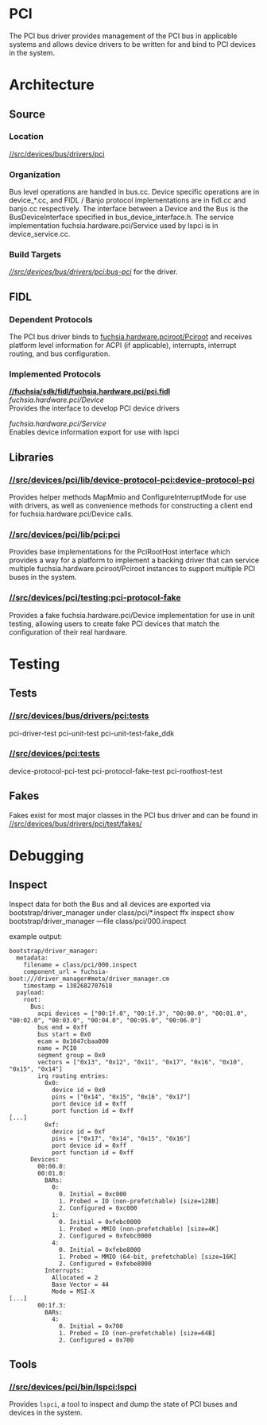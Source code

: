 # PCI
The PCI bus driver provides management of the PCI bus in applicable systems and allows device drivers to be written for and bind to PCI devices in the system.

# Architecture
## Source
### Location
[//src/devices/bus/drivers/pci](https://cs.opensource.google/fuchsia/fuchsia/+/main:src/devices/bus/drivers/pci/)

### Organization
Bus level operations are handled in bus.cc. Device specific operations are in device_*.cc, and FIDL / Banjo protocol implementations are in fidl.cc and banjo.cc respectively. The interface between a Device and the Bus is the BusDeviceInterface specified in bus_device_interface.h. The service implementation fuchsia.hardware.pci/Service used by lspci is in device_service.cc.

### Build Targets
_[//src/devices/bus/drivers/pci:bus-pci](https://cs.opensource.google/fuchsia/fuchsia/+/main:src/devices/bus/drivers/pci/BUILD.gn;l=86)_ for the driver.

## FIDL
### Dependent Protocols
The PCI bus driver binds to [fuchsia.hardware.pciroot/Pciroot](https://cs.opensource.google/fuchsia/fuchsia/+/main:sdk/banjo/fuchsia.hardware.pciroot/pciroot.fidl) and receives platform level information for ACPI (if applicable), interrupts, interrupt routing, and bus configuration.

### Implemented Protocols  
__[//fuchsia/sdk/fidl/fuchsia.hardware.pci/pci.fidl](https://cs.opensource.google/fuchsia/fuchsia/+/main:sdk/fidl/fuchsia.hardware.pci/pci.fidl)__  
_fuchsia.hardware.pci/Device_  
Provides the interface to develop PCI device drivers  

_fuchsia.hardware.pci/Service_  
Enables device information export for use with lspci

## Libraries
### [//src/devices/pci/lib/device-protocol-pci:device-protocol-pci](https://cs.opensource.google/fuchsia/fuchsia/+/main:src/devices/pci/lib/device-protocol-pci/BUILD.gn;l=7)
Provides helper methods MapMmio and ConfigureInterruptMode for use with drivers, as well as convenience methods for constructing a client end for fuchsia.hardware.pci/Device calls.
### [//src/devices/pci/lib/pci:pci](https://cs.opensource.google/fuchsia/fuchsia/+/main:src/devices/pci/lib/pci/BUILD.gn;l=9)
Provides base implementations for the PciRootHost interface which provides a way for a platform to implement a backing driver that can service multiple fuchsia.hardware.pciroot/Pciroot instances to support multiple PCI buses in the system.
### [//src/devices/pci/testing:pci-protocol-fake](https://cs.opensource.google/fuchsia/fuchsia/+/main:src/devices/pci/testing/BUILD.gn;l=14)
Provides a fake fuchsia.hardware.pci/Device implementation for use in unit testing, allowing users to create fake PCI devices that match the configuration of their real hardware.
# Testing
## Tests
### [//src/devices/bus/drivers/pci:tests](https://cs.opensource.google/fuchsia/fuchsia/+/main:src/devices/bus/drivers/pci/BUILD.gn;l=151)
pci-driver-test
pci-unit-test
pci-unit-test-fake_ddk
### [//src/devices/pci:tests](https://cs.opensource.google/fuchsia/fuchsia/+/main:src/devices/pci/BUILD.gn;l=5)
device-protocol-pci-test
pci-protocol-fake-test
pci-roothost-test

## Fakes
Fakes exist for most major classes in the PCI bus driver and can be found in [//src/devices/bus/drivers/pci/test/fakes/](https://cs.opensource.google/fuchsia/fuchsia/+/main:src/devices/bus/drivers/pci/test/fakes/)

# Debugging
## Inspect
Inspect data for both the Bus and all devices are exported via bootstrap/driver_manager under class/pci/*.inspect
ffx inspect show bootstrap/driver_manager —file class/pci/000.inspect  
  
example output:

```
bootstrap/driver_manager:
  metadata:
    filename = class/pci/000.inspect
    component_url = fuchsia-boot:///driver_manager#meta/driver_manager.cm
    timestamp = 1382682707618
  payload:
    root:
      Bus:
        acpi devices = ["00:1f.0", "00:1f.3", "00:00.0", "00:01.0", "00:02.0", "00:03.0", "00:04.0", "00:05.0", "00:06.0"]
        bus end = 0xff
        bus start = 0x0
        ecam = 0x1047cbaa000
        name = PCI0
        segment group = 0x0
        vectors = ["0x13", "0x12", "0x11", "0x17", "0x16", "0x10", "0x15", "0x14"]
        irq routing entries:
          0x0:
            device id = 0x0
            pins = ["0x14", "0x15", "0x16", "0x17"]
            port device id = 0xff
            port function id = 0xff
[...]
          0xf:
            device id = 0xf
            pins = ["0x17", "0x14", "0x15", "0x16"]
            port device id = 0xff
            port function id = 0xff
      Devices:
        00:00.0:
        00:01.0:
          BARs:
            0:
              0. Initial = 0xc000
              1. Probed = IO (non-prefetchable) [size=128B]
              2. Configured = 0xc000
            1:
              0. Initial = 0xfebc0000
              1. Probed = MMIO (non-prefetchable) [size=4K]
              2. Configured = 0xfebc0000
            4:
              0. Initial = 0xfebe8000
              1. Probed = MMIO (64-bit, prefetchable) [size=16K]
              2. Configured = 0xfebe8000
          Interrupts:
            Allocated = 2
            Base Vector = 44
            Mode = MSI-X
[...]
        00:1f.3:
          BARs:
            4:
              0. Initial = 0x700
              1. Probed = IO (non-prefetchable) [size=64B]
              2. Configured = 0x700
```

## Tools
### [//src/devices/pci/bin/lspci:lspci](https://cs.opensource.google/fuchsia/fuchsia/+/main:src/devices/pci/bin/lspci/BUILD.gn;l=36)
Provides `lspci`, a tool to inspect and dump the state of PCI buses and devices in the system.
